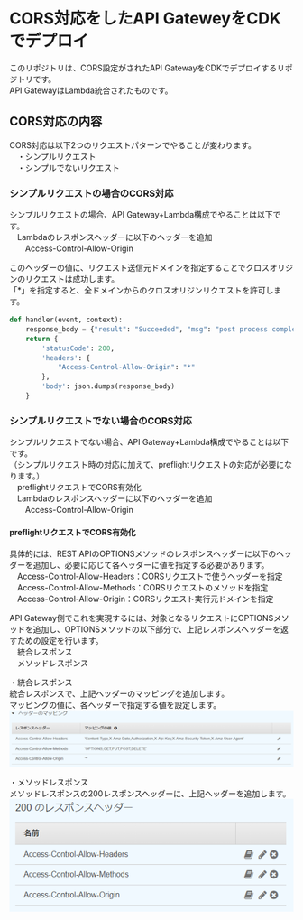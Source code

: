 # CORS対応をしたAPI GateweyをCDKでデプロイ

このリポジトリは、CORS設定がされたAPI GatewayをCDKでデプロイするリポジトリです。  
API GatewayはLambda統合されたものです。

## CORS対応の内容
CORS対応は以下2つのリクエストパターンでやることが変わります。  
　・シンプルリクエスト  
　・シンプルでないリクエスト

### シンプルリクエストの場合のCORS対応
シンプルリクエストの場合、API Gateway+Lambda構成でやることは以下です。  
　Lambdaのレスポンスヘッダーに以下のヘッダーを追加  
　　Access-Control-Allow-Origin

このヘッダーの値に、リクエスト送信元ドメインを指定することでクロスオリジンのリクエストは成功します。  
「*」を指定すると、全ドメインからのクロスオリジンリクエストを許可します。
``` index.py
def handler(event, context):
    response_body = {"result": "Succeeded", "msg": "post process completed"}
    return {
        'statusCode': 200,
        'headers': {
            "Access-Control-Allow-Origin": "*"
        },
        'body': json.dumps(response_body)
    }
```


### シンプルリクエストでない場合のCORS対応
シンプルリクエストでない場合、API Gateway+Lambda構成でやることは以下です。  
（シンプルリクエスト時の対応に加えて、preflightリクエストの対応が必要になります。）  
　preflightリクエストでCORS有効化  
　Lambdaのレスポンスヘッダーに以下のヘッダーを追加  
　　Access-Control-Allow-Origin

#### preflightリクエストでCORS有効化  
具体的には、REST APIのOPTIONSメソッドのレスポンスヘッダーに以下のヘッダーを追加し、必要に応じて各ヘッダーに値を指定する必要があります。  
　Access-Control-Allow-Headers：CORSリクエストで使うヘッダーを指定  
　Access-Control-Allow-Methods：CORSリクエストのメソッドを指定  
　Access-Control-Allow-Origin：CORSリクエスト実行元ドメインを指定
　

API Gateway側でこれを実現するには、対象となるリクエストにOPTIONSメソッドを追加し、OPTIONSメソッドの以下部分で、上記レスポンスヘッダーを返すための設定を行います。  
　統合レスポンス  
　メソッドレスポンス  

・統合レスポンス  
統合レスポンスで、上記ヘッダーのマッピングを追加します。  
マッピングの値に、各ヘッダーで指定する値を設定します。
![Alt text](image.png)

・メソッドレスポンス  
メソッドレスポンスの200レスポンスヘッダーに、上記ヘッダーを追加します。
![Alt text](image-1.png)


